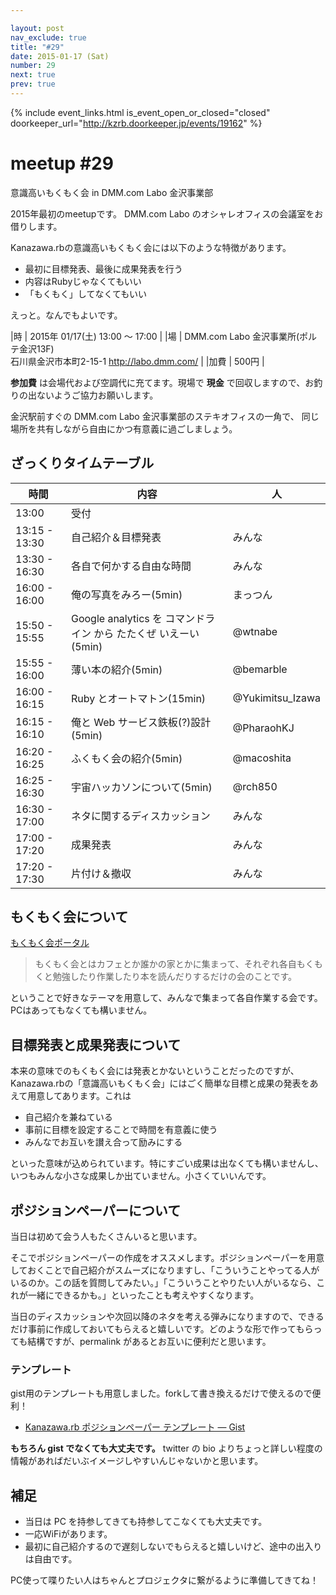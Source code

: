 ```yaml
---

layout: post
nav_exclude: true
title: "#29"
date: 2015-01-17 (Sat)
number: 29
next: true
prev: true
---
```


{% include event_links.html is_event_open_or_closed="closed" doorkeeper_url="http://kzrb.doorkeeper.jp/events/19162" %}

meetup #29
===========

意識高いもくもく会 in DMM.com Labo 金沢事業部

2015年最初のmeetupです。
DMM.com Labo のオシャレオフィスの会議室をお借りします。

Kanazawa.rbの意識高いもくもく会には以下のような特徴があります。

-   最初に目標発表、最後に成果発表を行う
-   内容はRubyじゃなくてもいい
-   「もくもく」してなくてもいい

えっと。なんでもよいです。


|時   | 2015年 01/17(土) 13:00 〜 17:00 |
|場   | DMM.com Labo 金沢事業所(ポルテ金沢13F)<br>石川県金沢市本町2-15-1 <a href="http://labo.dmm.com/">http://labo.dmm.com/</a> |
|加費 | 500円 |


**参加費** は会場代および空調代に充てます。現場で **現金** で回収しますので、お釣りの出ないようご協力お願いします。

金沢駅前すぐの DMM.com Labo 金沢事業部のステキオフィスの一角で、
同じ場所を共有しながら自由にかつ有意義に過ごしましょう。

ざっくりタイムテーブル
----------------------

 |時間           |内容                                                             |人|
 |---------------|-----------------------------------------------------------------|-------------------|
 |13:00          |受付                                                             ||
 |13:15 - 13:30  |自己紹介＆目標発表                                               |みんな|
 |13:30 - 16:30  |各自で何かする自由な時間                                         |みんな|
 |16:00 - 16:00  |俺の写真をみろー(5min)                                           |まっつん|
 |15:50 - 15:55  |Google analytics を コマンドライン から たたくぜ いえーい(5min)  |@wtnabe|
 |15:55 - 16:00  |薄い本の紹介(5min)                                               |@bemarble|
 |16:00 - 16:15  |Ruby とオートマトン(15min)                                       |@Yukimitsu\_Izawa|
 |16:15 - 16:10  |俺と Web サービス鉄板(?)設計(5min)                               |@PharaohKJ|
 |16:20 - 16:25  |ふくもく会の紹介(5min)                                           |@macoshita|
 |16:25 - 16:30  |宇宙ハッカソンについて(5min)                                     |@rch850|
 |16:30 - 17:00  |ネタに関するディスカッション                                     |みんな|
 |17:00 - 17:20  |成果発表                                                         |みんな|
 |17:20 - 17:30  |片付け＆撤収                                                     |みんな|

もくもく会について
------------------

[もくもく会ポータル](http://mokumokukai.tumblr.com/)

> もくもく会とはカフェとか誰かの家とかに集まって、それぞれ各自もくもくと勉強したり作業したり本を読んだりするだけの会のことです。

ということで好きなテーマを用意して、みんなで集まって各自作業する会です。PCはあってもなくても構いません。

目標発表と成果発表について
--------------------------

本来の意味でのもくもく会には発表とかないということだったのですが、Kanazawa.rbの「意識高いもくもく会」にはごく簡単な目標と成果の発表をあえて用意してあります。これは

* 自己紹介を兼ねている
* 事前に目標を設定することで時間を有意義に使う
* みんなでお互いを讃え合って励みにする

といった意味が込められています。特にすごい成果は出なくても構いませんし、いつもみんな小さな成果しか出ていません。小さくていいんです。

ポジションペーパーについて
--------------------------

当日は初めて会う人もたくさんいると思います。

そこでポジションペーパーの作成をオススメします。ポジションペーパーを用意しておくことで自己紹介がスムーズになりますし、「こういうことやってる人がいるのか。この話を質問してみたい。」「こういうことやりたい人がいるなら、これが一緒にできるかも。」といったことも考えやすくなります。

当日のディスカッションや次回以降のネタを考える弾みになりますので、できるだけ事前に作成しておいてもらえると嬉しいです。どのような形で作ってもらっても結構ですが、permalink
があるとお互いに便利だと思います。

### テンプレート

gist用のテンプレートも用意しました。forkして書き換えるだけで使えるので便利！

* [Kanazawa.rb ポジションペーパー テンプレート — Gist](https://gist.github.com/5a523ec3180002229a32)

**もちろん gist でなくても大丈夫です。** twitter の bio
よりちょっと詳しい程度の情報があればだいぶイメージしやすいんじゃないかと思います。

補足
----

* 当日は PC を持参してきても持参してこなくても大丈夫です。
* 一応WiFiがあります。
* 最初に自己紹介するので遅刻しないでもらえると嬉しいけど、途中の出入りは自由です。

PC使って喋りたい人はちゃんとプロジェクタに繋がるように準備してきてね！
